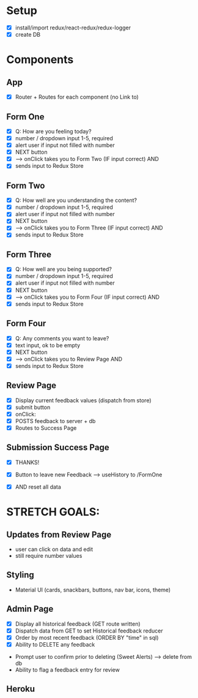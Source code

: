 # Setup
-[x] install/import redux/react-redux/redux-logger
-[x] create DB

# Components

## App
-[x] Router + Routes for each component (no Link to)

## Form One
-[x] Q: How are you feeling today?
-[x] number / dropdown input 1-5, required
-[x] alert user if input not filled with number
-[x] NEXT button
-[x] --> onClick takes you to Form Two (IF input correct) AND
-[x] sends input to Redux Store

## Form Two
-[x] Q: How well are you understanding the content?
-[x] number / dropdown input 1-5, required
-[x] alert user if input not filled with number
-[x] NEXT button
-[x] --> onClick takes you to Form Three (IF input correct) AND
-[x] sends input to Redux Store

## Form Three
-[x] Q: How well are you being supported?
-[x] number / dropdown input 1-5, required
-[x] alert user if input not filled with number
-[x] NEXT button
-[x] --> onClick takes you to Form Four (IF input correct) AND
-[x] sends input to Redux Store

## Form Four
-[x] Q: Any comments you want to leave?
-[x] text input, ok to be empty
-[x] NEXT button
-[x] --> onClick takes you to Review Page AND
-[x] sends input to Redux Store

## Review Page
-[x] Display current feedback values (dispatch from store)
-[x] submit button
-[x] onClick:
-[x] POSTS feedback to server + db
-[x] Routes to Success Page

## Submission Success Page
-[x] THANKS!
-[x] Button to leave new Feedback --> useHistory to /FormOne 
-[x] AND reset all data


# STRETCH GOALS:

## Updates from Review Page
- user can click on data and edit
- still require number values

## Styling
- Material UI (cards, snackbars, buttons, nav bar, icons, theme)

## Admin Page
-[x] Display all historical feedback (GET route written) 
-[x] Dispatch data from GET to set Historical feedback reducer
-[x] Order by most recent feedback (ORDER BY "time" in sql)
-[x] Ability to DELETE any feedback
- Prompt user to confirm prior to deleting (Sweet Alerts) --> delete from db
- Ability to flag a feedback entry for review

## Heroku